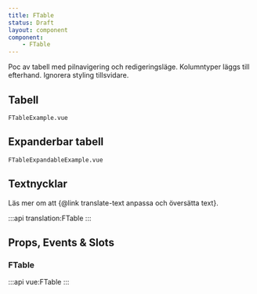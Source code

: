 ```yaml
---
title: FTable
status: Draft
layout: component
component:
    - FTable
---
```


Poc av tabell med pilnavigering och redigeringsläge. Kolumntyper läggs till efterhand. Ignorera styling tillsvidare.

## Tabell

```import
FTableExample.vue
```

## Expanderbar tabell

```import
FTableExpandableExample.vue
```

## Textnycklar

Läs mer om att {@link translate-text anpassa och översätta text}.

:::api
translation:FTable
:::

## Props, Events & Slots

### FTable

:::api
vue:FTable
:::

